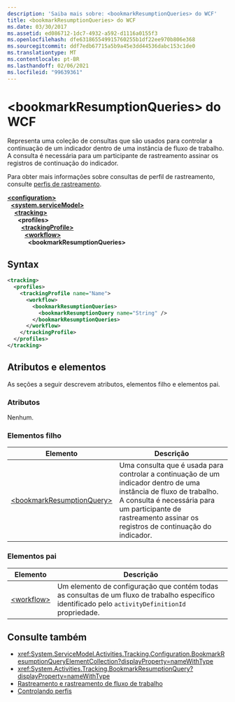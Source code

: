 ```yaml
---
description: 'Saiba mais sobre: <bookmarkResumptionQueries> do WCF'
title: <bookmarkResumptionQueries> do WCF
ms.date: 03/30/2017
ms.assetid: ed086712-1dc7-4932-a592-d1116a0155f3
ms.openlocfilehash: dfe631865549915760255b1df22ee970b806e368
ms.sourcegitcommit: ddf7edb67715a5b9a45e3dd44536dabc153c1de0
ms.translationtype: MT
ms.contentlocale: pt-BR
ms.lasthandoff: 02/06/2021
ms.locfileid: "99639361"
---
```

# <a name="bookmarkresumptionqueries-of-wcf"></a>\<bookmarkResumptionQueries> do WCF
  
Representa uma coleção de consultas que são usados para controlar a continuação de um indicador dentro de uma instância de fluxo de trabalho. A consulta é necessária para um participante de rastreamento assinar os registros de continuação do indicador.  
  
Para obter mais informações sobre consultas de perfil de rastreamento, consulte [perfis de rastreamento](../../../windows-workflow-foundation/tracking-profiles.md).
  
[**\<configuration>**](../configuration-element.md)\
&nbsp;&nbsp;[**\<system.serviceModel>**](system-servicemodel.md)\
&nbsp;&nbsp;&nbsp;&nbsp;[**\<tracking>**](tracking-of-wcf.md)\
&nbsp;&nbsp;&nbsp;&nbsp;&nbsp;&nbsp;**\<profiles>**\
&nbsp;&nbsp;&nbsp;&nbsp;&nbsp;&nbsp;&nbsp;&nbsp;[**\<trackingProfile>**](trackingprofile-of-wcf.md)\
&nbsp;&nbsp;&nbsp;&nbsp;&nbsp;&nbsp;&nbsp;&nbsp;&nbsp;&nbsp;[**\<workflow>**](workflow-of-wcf.md)\
&nbsp;&nbsp;&nbsp;&nbsp;&nbsp;&nbsp;&nbsp;&nbsp;&nbsp;&nbsp;&nbsp;&nbsp;**\<bookmarkResumptionQueries>**  

## <a name="syntax"></a>Syntax  
  
```xml  
<tracking>
  <profiles>
    <trackingProfile name="Name">
      <workflow>
        <bookmarkResumptionQueries>
          <bookmarkResumptionQuery name="String" />
        </bookmarkResumptionQueries>
      </workflow>
    </trackingProfile>
  </profiles>
</tracking>
```  
  
## <a name="attributes-and-elements"></a>Atributos e elementos  
  
As seções a seguir descrevem atributos, elementos filho e elementos pai.  
  
### <a name="attributes"></a>Atributos  
  
Nenhum.  
  
### <a name="child-elements"></a>Elementos filho  
  
|Elemento|Descrição|  
|-------------|-----------------|  
|[\<bookmarkResumptionQuery>](bookmarkresumptionquery-of-wcf.md)|Uma consulta que é usada para controlar a continuação de um indicador dentro de uma instância de fluxo de trabalho. A consulta é necessária para um participante de rastreamento assinar os registros de continuação do indicador.|  
  
### <a name="parent-elements"></a>Elementos pai  
  
|Elemento|Descrição|  
|-------------|-----------------|  
|[\<workflow>](../windows-workflow-foundation/workflow.md)|Um elemento de configuração que contém todas as consultas de um fluxo de trabalho específico identificado pelo `activityDefinitionId` propriedade.|  
  
## <a name="see-also"></a>Consulte também

- <xref:System.ServiceModel.Activities.Tracking.Configuration.BookmarkResumptionQueryElementCollection?displayProperty=nameWithType>
- <xref:System.Activities.Tracking.BookmarkResumptionQuery?displayProperty=nameWithType>
- [Rastreamento e rastreamento de fluxo de trabalho](../../../windows-workflow-foundation/workflow-tracking-and-tracing.md)
- [Controlando perfis](../../../windows-workflow-foundation/tracking-profiles.md)

